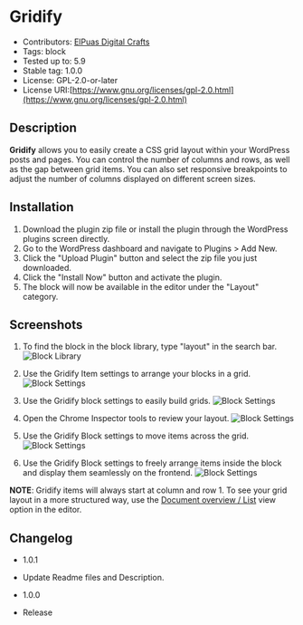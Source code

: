# Gridify

- Contributors: [ElPuas Digital Crafts](https://elpuas.com)
- Tags: block
- Tested up to: 5.9
- Stable tag: 1.0.0
- License: GPL-2.0-or-later
- License URI:[https://www.gnu.org/licenses/gpl-2.0.html](https://www.gnu.org/licenses/gpl-2.0.html)

## Description

**Gridify** allows you to easily create a CSS grid layout within your WordPress posts and pages. You can control the number of columns and rows, as well as the gap between grid items. You can also set responsive breakpoints to adjust the number of columns displayed on different screen sizes.

## Installation

1. Download the plugin zip file or install the plugin through the WordPress plugins screen directly.
2. Go to the WordPress dashboard and navigate to Plugins > Add New.
3. Click the "Upload Plugin" button and select the zip file you just downloaded.
4. Click the "Install Now" button and activate the plugin.
5. The block will now be available in the editor under the "Layout" category.

## Screenshots

1. To find the block in the block library, type "layout" in the search bar.
![Block Library](https://user-images.githubusercontent.com/3707088/210089250-94ad23d8-4dcc-4722-94da-49b1eeef9c74.jpg)

2. Use the Gridify Item settings to arrange your blocks in a grid.
![Block Settings](https://user-images.githubusercontent.com/3707088/210089254-da531e9a-f9c2-4cd6-80a2-9c05a9862b02.jpg)

3. Use the Gridify block settings to easily build grids.
![Block Settings](https://user-images.githubusercontent.com/3707088/210089256-4ea04000-a6a0-4597-aca9-5552fd084716.jpg)

4. Open the Chrome Inspector tools to review your layout.
![Block Settings](https://user-images.githubusercontent.com/3707088/210089258-4d3a6dba-9ed3-4558-9aa8-7ae2df4fafc7.jpg)

5. Use the Gridify Block settings to move items across the grid.
![Block Settings](https://user-images.githubusercontent.com/3707088/210089259-5003fe2a-40c2-491d-a7d5-1631d445a8e5.jpg)

6. Use the Gridify Block settings to freely arrange items inside the block and display them seamlessly on the frontend.
![Block Settings](https://user-images.githubusercontent.com/3707088/210089262-cd78a8ff-5250-4e7e-a450-2985b4dc300b.jpg)

**NOTE**: Gridify items will always start at column and row 1. To see your grid layout in a more structured way, use the [Document overview / List](https://learn.wordpress.org/tutorial/how-to-use-the-list-view/) view option in the editor.

## Changelog

- 1.0.1

- Update Readme files and Description.

- 1.0.0

- Release

